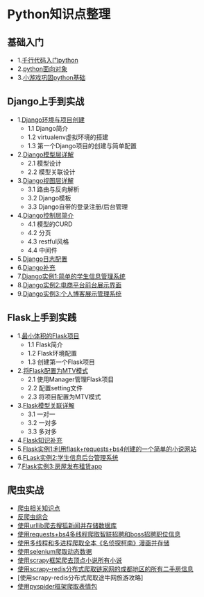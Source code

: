 # Python知识点整理

## 基础入门
* 1.[千行代码入门python](python/python_base.md)
* 2.[python面向对象](python/python_object.md)
* 3.[小游戏巩固python基础](python/python_pygame.md)

## Django上手到实战

* 1.[Django环境与项目创建](django/django01.md)
  * 1.1 Django简介
  * 1.2 virtualenv虚拟环境的搭建
  * 1.3 第一个Django项目的创建与简单配置
* 2.[Django模型层详解](django/django02.md)
  * 2.1 模型设计
  * 2.2 模型关联设计
* 3.[Django视图层详解](django/django03.md)
  * 3.1 路由与反向解析
  * 3.2 Django模板
  * 3.3 Django自带的登录注册/后台管理 
* 4.[Django控制层简介](django/django04.md)
  * 4.1 模型的CURD
  * 4.2 分页
  * 4.3 restful风格
  * 4.4 中间件
* 5.[Django日志配置](django/django05.md)
* 6.[Django补充](django/django06.md)
* 7.[Django实例1:简单的学生信息管理系统](django/student)
* 8.[Django实例2:电商平台前台展示界面](django/axf)
* 9.[Django实例3:个人博客展示管理系统](django/myBlog)

## Flask上手到实践

* 1.[最小体积的Flask项目](flask/flask01.md)
  * 1.1 Flask简介
  * 1.2 Flask环境配置
  * 1.3 创建第一个Flask项目 
* 2.[将Flask配置为MTV模式](flask/flask02.md)
  * 2.1 使用Manager管理Flask项目
  * 2.2 配置setting文件
  * 2.3 将项目配置为MTV模式
* 3.[Flask模型关联详解](flask/flask03.md)
  * 3.1 一对一
  * 3.2 一对多
  * 3.3 多对多
* 4.[Flask知识补充](flask/flask04.md)
* 5.[Flask实例1:利用flask+requests+bs4创建的一个简单的小说网站](flask/pandatxt)
* 6.[FLask实例2:学生信息后台管理系统](flask/stumanage/)
* 7.[Flask实例3:房屋发布租赁app](flask/rootlease/)

## 爬虫实战

- [爬虫相关知识点](spider/spider_base01.md)
- [反爬虫综合](spider/spider_base02.md)
- [使用urllib爬去搜狐新闻并存储数据库](spider/spider01.md)
- [使用requests+bs4多线程爬取智联招聘和boss招聘职位信息](spider/spider02.md)
- [使用多线程和多进程爬取全本《名侦探柯南》漫画并存储](spider/spider03.md)
- [使用selenium爬取动态数据](spider/spider04.md)
- [使用scrapy框架爬去顶点小说所有小说]()
- [使用scrapy-redis分布式爬取链家网的成都地区的所有二手房信息]()
- [使用scrapy-redis分布式爬取途牛网旅游攻略]
- [使用pyspider框架爬取表情包](spider/spider07.md)